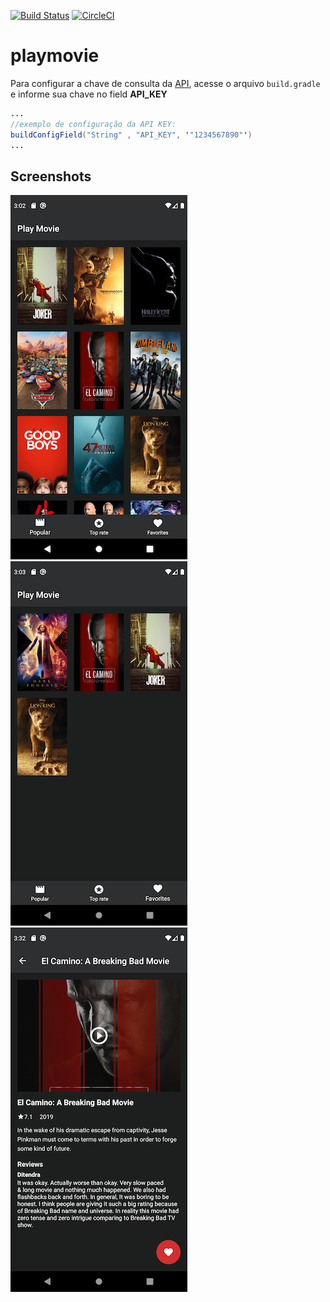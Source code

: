[![Build Status](https://travis-ci.com/jonathanarodr/playmovie.svg?branch=master)](https://travis-ci.com/jonathanarodr/playmovie)
[![CircleCI](https://circleci.com/gh/jonathanarodr/playmovie/tree/master.svg?style=svg)](https://circleci.com/gh/jonathanarodr/playmovie/tree/master.svg?style=svg)


# playmovie

Para configurar a chave de consulta da [API](https://www.themoviedb.org/), acesse o arquivo `build.gradle` e informe sua chave no field **API_KEY**

```java
...
//exemplo de configuração da API KEY:
buildConfigField("String" , "API_KEY", '"1234567890"')
...
```

## Screenshots

![List of popular movies](screenshots/popular_movie.png "A list of popular movies")
![List of favorite movies](screenshots/favorite_movie.png "A list of favorite movies")
![Movie details](screenshots/detail_movie.png "Details for a specific movie")
